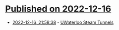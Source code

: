 # [Published on 2022-12-16](index.md)

* [2022-12-16, 21:58:38](https://news.ycombinator.com/item?id=34021071) - [UWaterloo Steam Tunnels](https://hashman.ca/tunnels/)
